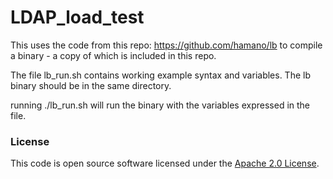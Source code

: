 
# LDAP_load_test

This uses the code from this repo: https://github.com/hamano/lb to compile a binary - a copy of which is included in this repo. 

The file lb_run.sh contains working example syntax and variables. The lb binary should be in the same directory.

running ./lb_run.sh will run the binary with the variables expressed in the file.


### License

This code is open source software licensed under the [Apache 2.0 License]("http://www.apache.org/licenses/LICENSE-2.0.html").
